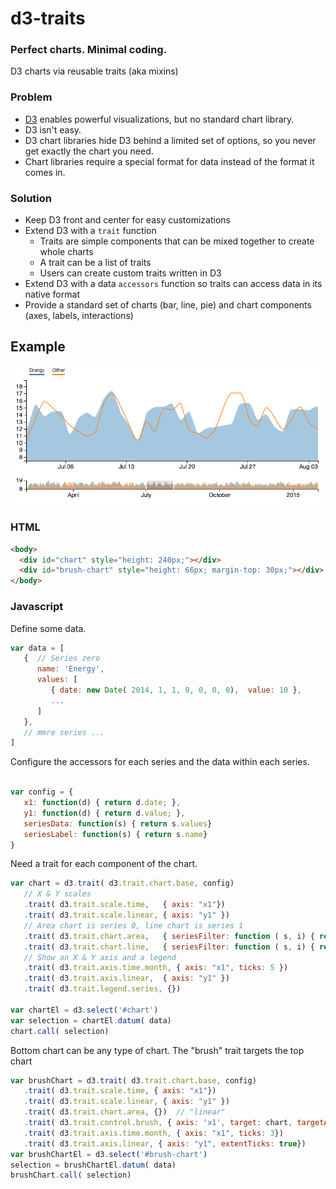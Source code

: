 # d3-traits

### Perfect charts. Minimal coding.

D3 charts via reusable traits (aka mixins)

### Problem

* [D3][d3] enables powerful visualizations, but no standard chart library.
* D3 isn't easy.
* D3 chart libraries hide D3 behind a limited set of options, so you never get exactly the chart you need.
* Chart libraries require a special format for data instead of the format it comes in.

### Solution

* Keep D3 front and center for easy customizations
* Extend D3 with a `trait` function
  * Traits are simple components that can be mixed together to create whole charts
  * A trait can be a list of traits
  * Users can create custom traits written in D3
* Extend D3 with a data `accessors` function so traits can access data in its native format
* Provide a standard set of charts (bar, line, pie) and chart components (axes, labels, interactions)

## Example

![Reef GUI Screenshot](https://github.com/gec/d3-traits/raw/master/screenshot.png)

### HTML
```html
<body>
  <div id="chart" style="height: 240px;"></div>
  <div id="brush-chart" style="height: 66px; margin-top: 30px;"></div>
</body>
```

### Javascript

Define some data.
```javascript
var data = [
   {  // Series zero
      name: 'Energy',
      values: [
         { date: new Date( 2014, 1, 1, 0, 0, 0, 0),  value: 10 },
         ...
      ]
   },
   // mmre series ... 
]
```

Configure the accessors for each series and the data within each series.
```javascript

var config = {
   x1: function(d) { return d.date; },
   y1: function(d) { return d.value; },
   seriesData: function(s) { return s.values}
   seriesLabel: function(s) { return s.name}
}
```

Need a trait for each component of the chart.
```javascript
var chart = d3.trait( d3.trait.chart.base, config)
   // X & Y scales
   .trait( d3.trait.scale.time,   { axis: "x1"})
   .trait( d3.trait.scale.linear, { axis: "y1" })
   // Area chart is series 0, line chart is series 1
   .trait( d3.trait.chart.area,   { seriesFilter: function ( s, i) { return i == 0} })
   .trait( d3.trait.chart.line,   { seriesFilter: function ( s, i) { return i == 1} })
   // Show an X & Y axis and a legend
   .trait( d3.trait.axis.time.month, { axis: "x1", ticks: 5 })
   .trait( d3.trait.axis.linear,  { axis: "y1" })
   .trait( d3.trait.legend.series, {})

var chartEl = d3.select('#chart')
var selection = chartEl.datum( data)
chart.call( selection)
```

Bottom chart can be any type of chart. The "brush" trait targets the top chart
```javascript
var brushChart = d3.trait( d3.trait.chart.base, config)
   .trait( d3.trait.scale.time, { axis: "x1"})
   .trait( d3.trait.scale.linear, { axis: "y1" })
   .trait( d3.trait.chart.area, {})  // "linear"
   .trait( d3.trait.control.brush, { axis: 'x1', target: chart, targetAxis: 'x1'})
   .trait( d3.trait.axis.time.month, { axis: "x1", ticks: 3})
   .trait( d3.trait.axis.linear, { axis: "y1", extentTicks: true})
var brushChartEl = d3.select('#brush-chart')
selection = brushChartEl.datum( data)
brushChart.call( selection)
                
```

[d3]: http://d3js.org/
[scala]: http://scala-lang.org/
